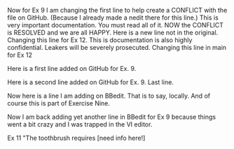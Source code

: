 
Now for Ex 9 I am changing the first line to help create a CONFLICT with the file on GitHub. (Because I already made a nedit there for this line.) This is very important documentation. You must read all of it.
NOW the CONFLICT is RESOLVED and we are all HAPPY.
Here is a new line not in the original. Changing this line for Ex 12.
This is documentation is also highly confidential. 
Leakers will be severely prosecuted. Changing this line in main for Ex 12

Here is a first line added on GitHub for Ex. 9.

Here is a second line added on GitHub for Ex. 9.
Last line.

Now here is a line I am adding on BBedit. That is to say, locally. And of course this is part of Exercise Nine.

Now I am back adding yet another line in BBedit for Ex 9 because things went a bit crazy and I was trapped in the VI editor.

Ex 11 "The toothbrush requires [need info here!]